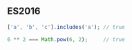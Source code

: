 ## ES2016

```javascript
['a', 'b', 'c'].includes('a'); // true

6 ** 2 === Math.pow(6, 2);     // true
```
